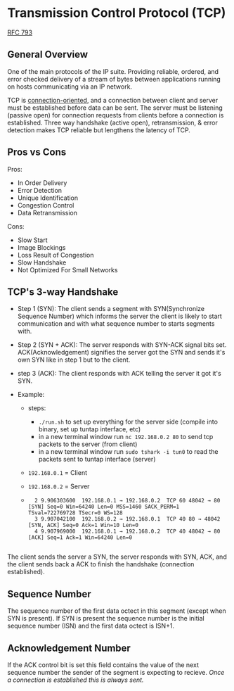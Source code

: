 Transmission Control Protocol (TCP)
===
[RFC 793](https://datatracker.ietf.org/doc/html/rfc793)

General Overview
---
One of the main protocols of the IP suite. Providing reliable, ordered, and error checked delivery of a stream of bytes between 
applications running on hosts communicating via an IP network.

TCP is [connection-oriented](https://en.wikipedia.org/wiki/Connection-oriented_communication), and a connection between client and 
server must be established before data can be sent. The server must be listening (passive open) for connection requests from clients
before a connection is established. Three way handshake (active open), retransmission, & error detection makes TCP reliable but lengthens
the latency of TCP.

Pros vs Cons
---
Pros:
* In Order Delivery
* Error Detection
* Unique Identification
* Congestion Control
* Data Retransmission

Cons:
* Slow Start
* Image Blockings
* Loss Result of Congestion
* Slow Handshake
* Not Optimized For Small Networks

TCP's 3-way Handshake
---
* Step 1 (SYN): The client sends a segment with SYN(Synchronize Sequence Number) which informs the server the client is likely to start communication and with 
what sequence number to starts segments with.

* Step 2 (SYN + ACK): The server responds with SYN-ACK signal bits set. ACK(Acknowledgement) signifies the server got the SYN and sends it's own SYN like in step 1
but to the client.

* step 3 (ACK): The client responds with ACK telling the server it got it's SYN.

* Example:
    * steps:
        * `./run.sh` to set up everything for the server side (compile into binary, set up tuntap interface, etc) 
        * in a new terminal window run `nc 192.168.0.2 80` to send tcp packets to the server (from client) 
        * in a new terminal window run `sudo tshark -i tun0` to read the packets sent to tuntap interface (server)

    * `192.168.0.1` = Client
    * `192.168.0.2` = Server
    * ```
        2 9.906303600  192.168.0.1 → 192.168.0.2  TCP 60 48042 → 80 [SYN] Seq=0 Win=64240 Len=0 MSS=1460 SACK_PERM=1 TSval=722769728 TSecr=0 WS=128
        3 9.907042100  192.168.0.2 → 192.168.0.1  TCP 40 80 → 48042 [SYN, ACK] Seq=0 Ack=1 Win=10 Len=0
        4 9.907969000  192.168.0.1 → 192.168.0.2  TCP 40 48042 → 80 [ACK] Seq=1 Ack=1 Win=64240 Len=0
    ```

The client sends the server a SYN, the server responds with SYN, ACK, and the client sends back a ACK to finish the handshake (connection established).

Sequence Number
---
The sequence number of the first data octect in this segment (except when SYN is present). If SYN is present the sequence number is the initial sequence number (ISN) and the first data octect is ISN+1.

Acknowledgement Number
---
If the ACK control bit is set this field contains the value of the next sequence number the sender of the segment is expecting to recieve. *Once a connection is established this is always sent.*



